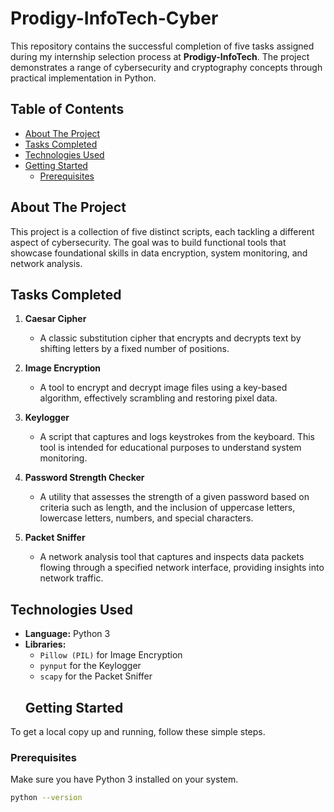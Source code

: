 # Prodigy-InfoTech-Cyber

This repository contains the successful completion of five tasks assigned during my internship selection process at **Prodigy-InfoTech**. The project demonstrates a range of cybersecurity and cryptography concepts through practical implementation in Python.

## Table of Contents

- [About The Project](#about-the-project)
- [Tasks Completed](#tasks-completed)
- [Technologies Used](#technologies-used)
- [Getting Started](#getting-started)
  - [Prerequisites](#prerequisites)

## About The Project

This project is a collection of five distinct scripts, each tackling a different aspect of cybersecurity. The goal was to build functional tools that showcase foundational skills in data encryption, system monitoring, and network analysis.

## Tasks Completed

1.  **Caesar Cipher**
    - A classic substitution cipher that encrypts and decrypts text by shifting letters by a fixed number of positions.

2.  **Image Encryption**
    - A tool to encrypt and decrypt image files using a key-based algorithm, effectively scrambling and restoring pixel data.

3.  **Keylogger**
    - A script that captures and logs keystrokes from the keyboard. This tool is intended for educational purposes to understand system monitoring.

4.  **Password Strength Checker**
    - A utility that assesses the strength of a given password based on criteria such as length, and the inclusion of uppercase letters, lowercase letters, numbers, and special characters.

5.  **Packet Sniffer**
    - A network analysis tool that captures and inspects data packets flowing through a specified network interface, providing insights into network traffic.

## Technologies Used

* **Language:** Python 3
* **Libraries:**
    * `Pillow (PIL)` for Image Encryption
    * `pynput` for the Keylogger
    * `scapy` for the Packet Sniffer
    ## Getting Started

To get a local copy up and running, follow these simple steps.

### Prerequisites

Make sure you have Python 3 installed on your system.
```sh
python --version
